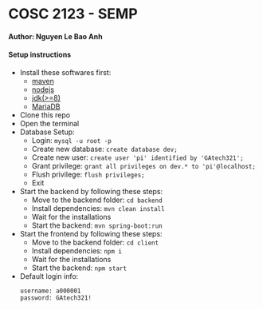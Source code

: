 # COSC 2123 - SEMP

#### Author: Nguyen Le Bao Anh

#### Setup instructions
- Install these softwares first:
  - [maven](https://maven.apache.org/download.cgi)
  - [nodejs](https://nodejs.org/en/)
  - [jdk(>=8)](https://openjdk.java.net/install)
  - [MariaDB](https://downloads.mariadb.org/)
- Clone this repo
- Open the terminal
- Database Setup:
  - Login: ```mysql -u root -p```
  - Create new database: ```create database dev;```
  - Create new user: ```create user 'pi' identified by 'GAtech321';```
  - Grant privilege: ```grant all privileges on dev.* to 'pi'@localhost;```
  - Flush privilege: ```flush privileges;```
  - Exit
- Start the backend by following these steps:
  - Move to the backend folder: ```cd backend```
  - Install dependencies: ```mvn clean install```
  - Wait for the installations
  - Start the backend: ```mvn spring-boot:run```
- Start the frontend by following these steps:
  - Move to the backend folder: ```cd client```
  - Install dependencies: ```npm i```
  - Wait for the installations
  - Start the backend: ```npm start```
- Default login info:
  ```
  username: a000001
  password: GAtech321!
  ```